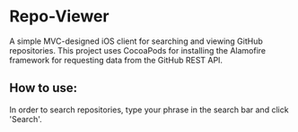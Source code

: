 # Repo-Viewer
A simple MVC-designed iOS client for searching and viewing GitHub repositories. This project uses CocoaPods for installing the Alamofire framework for requesting data from the GitHub REST API.

## How to use:
In order to search repositories, type your phrase in the search bar and click 'Search'.
